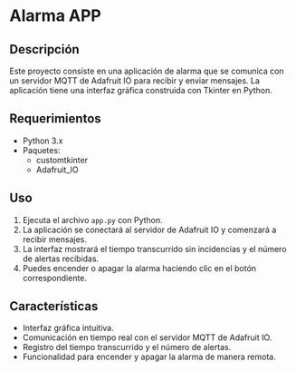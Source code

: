 # Alarma APP

## Descripción
Este proyecto consiste en una aplicación de alarma que se comunica con un servidor MQTT de Adafruit IO para recibir y enviar mensajes. La aplicación tiene una interfaz gráfica construida con Tkinter en Python.

## Requerimientos
- Python 3.x
- Paquetes:
  - customtkinter
  - Adafruit_IO

## Uso
1. Ejecuta el archivo `app.py` con Python.
2. La aplicación se conectará al servidor de Adafruit IO y comenzará a recibir mensajes.
3. La interfaz mostrará el tiempo transcurrido sin incidencias y el número de alertas recibidas.
4. Puedes encender o apagar la alarma haciendo clic en el botón correspondiente.

## Características
- Interfaz gráfica intuitiva.
- Comunicación en tiempo real con el servidor MQTT de Adafruit IO.
- Registro del tiempo transcurrido y el número de alertas.
- Funcionalidad para encender y apagar la alarma de manera remota.
